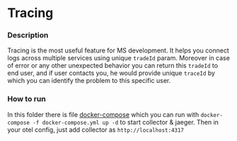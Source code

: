 # Tracing

### Description
Tracing is the most useful feature for MS development. It helps you connect logs across multiple services using unique `tradeId` param. Moreover in case of error or any other unexpected behavior you can return this `tradeId` to end user, and if user contacts you, he would provide unique `traceId` by which you can identify the problem to this specific user.

### How to run
In this folder there is file [docker-compose](docker-compose.yml) which you can run with `docker-compose -f docker-compose.yml up -d` to start collector & jaeger. Then in your otel config, just add collector as `http://localhost:4317`